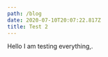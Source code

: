 ```yaml
---
path: /blog
date: 2020-07-10T20:07:22.817Z
title: Test 2
---
```

Hello I am testing everything,.

![]()